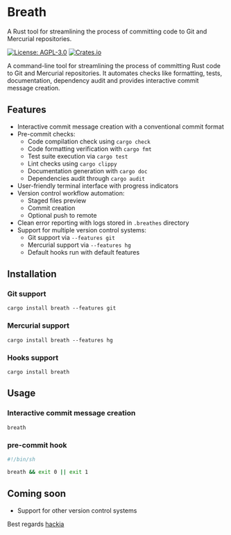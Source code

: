 # Breath

A Rust tool for streamlining the process of committing code to Git and Mercurial repositories.

[![License: AGPL-3.0](https://img.shields.io/badge/License-AGPL%203.0-blue.svg)](https://www.gnu.org/licenses/agpl-3.0)
[![Crates.io](https://img.shields.io/crates/v/breath.svg)](https://crates.io/crates/breath)

A command-line tool for streamlining the process of committing Rust code to Git and Mercurial repositories. It automates
checks like
formatting, tests, documentation, dependency audit and provides interactive commit message creation.

## Features

- Interactive commit message creation with a conventional commit format
- Pre-commit checks:
    - Code compilation check using `cargo check`
    - Code formatting verification with `cargo fmt`
    - Test suite execution via `cargo test`
    - Lint checks using `cargo clippy`
    - Documentation generation with `cargo doc`
    - Dependencies audit through `cargo audit`
- User-friendly terminal interface with progress indicators
- Version control workflow automation:
    - Staged files preview
    - Commit creation
    - Optional push to remote
- Clean error reporting with logs stored in `.breathes` directory
- Support for multiple version control systems:
    - Git support via `--features git`
    - Mercurial support via `--features hg`
    - Default hooks run with default features

## Installation

### Git support

```shell
cargo install breath --features git
```

### Mercurial support

```shell
cargo install breath --features hg
```

### Hooks support

```shell
cargo install breath
```

## Usage

### Interactive commit message creation

```shell
breath
```

### pre-commit hook

```sh
#!/bin/sh

breath && exit 0 || exit 1
```

## Coming soon

* Support for other version control systems

Best regards [hackia](https://github.com/hackia)